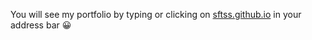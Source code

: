 You will see my portfolio by typing or clicking on [sftss.github.io](https://sftss.github.io/) in your address bar :grinning:
